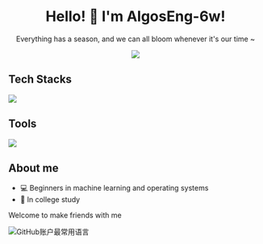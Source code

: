 <!--
**AlgosEng-6w/AlgosEng-6w** is a ✨ _special_ ✨ repository because its `README.md` (this file) appears on your GitHub profile.

Here are some ideas to get you started:

- 🔭 I’m currently working on ...
- 🌱 I’m currently learning ...
- 👯 I’m looking to collaborate on ...
- 🤔 I’m looking for help with ...
- 💬 Ask me about ...
- 📫 How to reach me: ...
- 😄 Pronouns: ...
- ⚡ Fun fact: ...
-->


<div align='center'>
  <h1>Hello! 👋 I'm AlgosEng-6w!</h1>
  <p>Everything has a season, and we can all bloom whenever it's our time ~</p>
</div>

<div align='center'>
  <a href="https://github.com/AlgosEng-6w">
    <img src="https://github-readme-stats.vercel.app/api?username=AlgosEng-6w&show_icons=true&theme=transparent" />
  </a>
</div>

<div align='left'>
  <h2>Tech Stacks</h2>
  <img src="https://skillicons.dev/icons?i=c,cpp,python,pytorch,java,html,css,javascript,md&theme=light" />
</div>

<div align='left'>
  <h2>Tools</h2>
  <img src='https://skillicons.dev/icons?i=pycharm,anaconda,vscode,visualstudio,androidstudio,eclipse,git,github,devecostudio,&theme=light'/>
</div>

## About me
- 💻 Beginners in machine learning and operating systems
- 🏫 In college study

Welcome to make friends with me

![GitHub账户最常用语言](https://github-stats.ubrong.com/api/top-langs/?username=AlgosEng-6w&amp;layout=compact&amp;theme=default)

